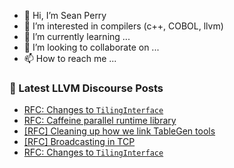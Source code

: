 - 👋 Hi, I’m Sean Perry
- 👀 I’m interested in compilers (c++, COBOL, llvm)
- 🌱 I’m currently learning ...
- 💞️ I’m looking to collaborate on ...
- 📫 How to reach me ...

<!---
s66perry/s66perry is a ✨ special ✨ repository because its `README.md` (this file) appears on your GitHub profile.
You can click the Preview link to take a look at your changes.
--->
### 📕 Latest LLVM Discourse Posts

<!-- DISCOURSE-LLVM:START -->
- [RFC: Changes to `TilingInterface`](https://discourse.llvm.org/t/rfc-changes-to-tilinginterface/66649#post_16)
- [RFC: Caffeine parallel runtime library](https://discourse.llvm.org/t/rfc-caffeine-parallel-runtime-library/66750#post_4)
- [[RFC] Cleaning up how we link TableGen tools](https://discourse.llvm.org/t/rfc-cleaning-up-how-we-link-tablegen-tools/66678?page=2#post_29)
- [[RFC] Broadcasting in TCP](https://discourse.llvm.org/t/rfc-broadcasting-in-tcp/65896#post_7)
- [RFC: Changes to `TilingInterface`](https://discourse.llvm.org/t/rfc-changes-to-tilinginterface/66649#post_15)
<!-- DISCOURSE-LLVM:END -->
